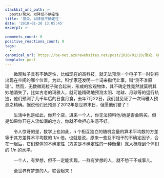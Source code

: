 ```yaml
---
stackbit_url_path: >-
  posts/聚众，以降低不确定性
title: '聚众，以降低不确定性'
date: '2010-01-20 13:05:45'
excerpt: >-
  
comments_count: 0
positive_reactions_count: 0
tags: 
  - 
canonical_url: https://be-net.azurewebsites.net/post/2010/01/20/聚众，以降低不确定性
template: post
---
```

<div style="text-indent: 2em"><p>微观粒子具有不确定性，比如现在的高科技，就无法预测一个电子下一时刻将出现在空间的哪个位置，为此，科学家还发明一个词来指代此事，叫“测不准原理”。然而，无数微观粒子聚合起来，形成的宏观物体，其不确定性竟然就莫明其妙地消失了，比如古老的玛雅人，就可能精确地预测太阳、地球、月球等的运行轨迹，他们预测了几千年后的日食月食，去年7月22日，我们就见证了一次玛雅人预测之精确。据说他们还预测了2012年是世界末日，但愿他们错了！</p><p>生活中也是如此，你开个店，进来一个人，你无法预料他/她是否会购买。但是如果你开在人流如潮的地方，你就不会担心生意不好。</p><p>令人惊讶的是，数学上也如此，n 个相互独立的随机变量的算术平均数的方差等于其方差算术平均数的 1/n 倍。也就是说，原来一些互不相干的不确定因子，合在一起后，它们整体的不确定性（方差是不确定性的一种衡量）就大概降到个体们的 1/n 的水平。</p><p>一个人，有梦想，但不一定能实现。一群有梦想的人，就不愁干不成事儿。</p><p>全世界有梦想的人，联合起来！</p></div>
